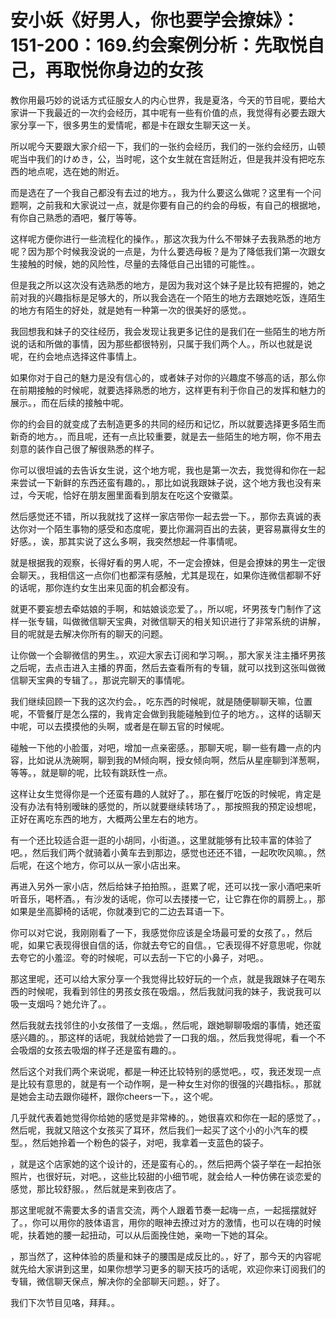 # 安小妖《好男人，你也要学会撩妹》：151-200：169.约会案例分析：先取悦自己，再取悦你身边的女孩

教你用最巧妙的说话方式征服女人的内心世界，我是夏洛，今天的节目呢，要给大家讲一下我最近的一次约会经历，其中呢有一些有价值的点，我觉得有必要去跟大家分享一下，很多男生的爱情呢，都是卡在跟女生聊天这一关。

所以呢今天要跟大家介绍一下，我们的一张约会经历，我们的一张约会经历，山顿呢当中我们的けめき，公，当时呢，这个女生就在宫廷附近，但是我并没有把吃东西的地点呢，选在她的附近。

而是选在了一个我自己都没有去过的地方。，我为什么要这么做呢？这里有一个问题啊，之前我和大家说过一点，就是你要有自己的约会的母板，有自己的根据地，有你自己熟悉的酒吧，餐厅等等。

这样呢方便你进行一些流程化的操作。，那这次我为什么不带妹子去我熟悉的地方呢？因为那个时候我没说的一点是，为什么要选母板？是为了降低我们第一次跟女生接触的时候，她的风险性，尽量的去降低自己出错的可能性。。

但是我之所以这次没有选熟悉的地方，是因为我对这个妹子是比较有把握的，她之前对我的兴趣指标是足够大的，所以我会选在一个陌生的地方去跟她吃饭，连陌生的地方有陌生的好处，就是她有一种第一次的很美好的感觉。。

我回想我和妹子的交往经历，我会发现让我更多记住的是我们在一些陌生的地方所说的话和所做的事情，因为那些都很特别，只属于我们两个人。，所以也就是说呢，在约会地点选择这件事情上。

如果你对于自己的魅力是没有信心的，或者妹子对你的兴趣度不够高的话，那么你在前期接触的时候呢，就要选择熟悉的地方，这样更有利于你自己的发挥和魅力的展示。，而在后续的接触中呢。

你的约会目的就变成了去制造更多的共同的经历和记忆，所以就要选择更多陌生而新奇的地方。，而且呢，还有一点比较重要，就是去一些陌生的地方啊，你不用去刻意的装作自己很了解很熟悉的样子。

你可以很坦诚的去告诉女生说，这个地方呢，我也是第一次去，我觉得和你在一起来尝试一下新鲜的东西还蛮有趣的。，那比如说我跟妹子说，这个地方我也没有来过，今天呢，恰好在朋友圈里面看到朋友在吃这个安徽菜。

然后感觉还不错，所以我就找了这样一家店带你一起去尝一下。，那你去真诚的表达你对一个陌生事物的感受和态度呢，要比你漏洞百出的去装，更容易赢得女生的好感。，诶，那其实说了这么多啊，我突然想起一件事情呢。

就是根据我的观察，长得好看的男人呢，不一定会撩妹，但是会撩妹的男生一定很会聊天。，我相信这一点你们也都深有感触，尤其是现在，如果你连微信都聊不好的话呢，那你连约女生出来见面的机会都没有。

就更不要妄想去牵姑娘的手啊，和姑娘谈恋爱了。，所以呢，坏男孩专门制作了这样一张专辑，叫做微信聊天宝典，对微信聊天的相关知识进行了非常系统的讲解，目的呢就是去解决你所有的聊天的问题。

让你做一个会聊微信的男生。，欢迎大家去订阅和学习啊。，那大家关注主播坏男孩之后呢，去点击进入主播的界面，然后去查看所有的专辑，就可以找到这张叫做微信聊天宝典的专辑了。，那说完聊天的事情呢。

我们继续回顾一下我的这次约会。，吃东西的时候呢，就是随便聊聊天嘛，位置呢，不管餐厅是怎么摆的，我肯定会做到我能碰触到位子的地方。，这样的话聊天中呢，可以去摸摸他的头啊，或者是在聊五官的时候呢。

碰触一下他的小脸蛋，对吧，增加一点亲密感。，那聊天呢，聊一些有趣一点的内容，比如说从洗碗啊，聊到我的M倾向啊，授女倾向啊，然后从星座聊到洋葱啊，等等。，就是聊的呢，比较有跳跃性一点。

这样让女生觉得你是一个还蛮有趣的人就好了。，那在餐厅吃饭的时候呢，肯定是没有办法有特别暧昧的感觉的，所以就要继续转场了。，那按照我的预定设想呢，正好在离吃东西的地方，大概两公里左右的地方。

有一个还比较适合逛一逛的小胡同，小街道。，这里就能够有比较丰富的体验了吧。，然后我们两个就骑着小黄车去到那边，感觉也还还不错，一起吹吹风嘛。，然后呢，在这个地方，你可以从一家小店出来。

再进入另外一家小店，然后给妹子拍拍照。，逛累了呢，还可以找一家小酒吧来听听音乐，喝杯酒。，有沙发的话呢，你可以去搂搂一它，让它靠在你的肩膀上。，那如果是坐高脚椅的话呢，你就凑到它的二边去耳语一下。

你可以对它说，我刚刚看了一下，我感觉你应该是全场最可爱的女孩了。，然后呢，如果它表现得很自信的话，你就去夸它的自信。，它表现得不好意思呢，你就去夸它的小羞涩。夸的时候呢，可以去刮一下它的小鼻子，对吧。。

那这里呢，还可以给大家分享一个我觉得比较好玩的一个点，就是我跟妹子在喝东西的时候呢，我看到邻住的男孩女孩在吸烟。，然后我就问我的妹子，我说我可以吸一支烟吗？她允许了。。

然后我就去找邻住的小女孩借了一支烟。，然后呢，跟她聊聊吸烟的事情，她还蛮感兴趣的。，那这样的话呢，我就给她尝了一口我的烟。，然后我觉得呢，看一个不会吸烟的女孩去吸烟的样子还是蛮有趣的。。

然后这个对我们两个来说呢，都是一种还比较特别的感觉吧。，哎，我还发现一点是比较有意思的，就是有一个动作啊，是一种女生对你的很强的兴趣指标。，那就是她会主动去跟你碰杯，跟你cheers一下。，这个呢。

几乎就代表着她觉得你给她的感觉是非常棒的。，她很喜欢和你在一起的感觉了。，然后呢，我就又陪这个女孩买了耳环，然后我们一起买了这个小的小汽车的模型。，然后她拎着一个粉色的袋子，对吧，我拿着一支蓝色的袋子。

，就是这个店家她的这个设计的，还是蛮有心的。，然后把两个袋子举在一起拍张照片，也很好玩，对吧。，这些比较甜的小细节呢，就会给人一种仿佛在谈恋爱的感觉，那比较舒服。，然后就是来到夜店了。

那这里呢就不需要太多的语言交流，两个人跟着节奏一起嗨一点，一起摇摆就好了。，你可以用你的肢体语言，用你的眼神去撩过对方的激情，也可以在嗨的时候呢，扶着她的腰一起扭动，可以从后面挽住她，亲吻一下她的耳朵。

，那当然了，这种体验的质量和妹子的腰围是成反比的。，好了，那今天的内容呢就先给大家讲到这里，如果你想学习更多的聊天技巧的话呢，欢迎你来订阅我们的专辑，微信聊天保点，解决你的全部聊天问题。，好了。

我们下次节目见咯，拜拜。。